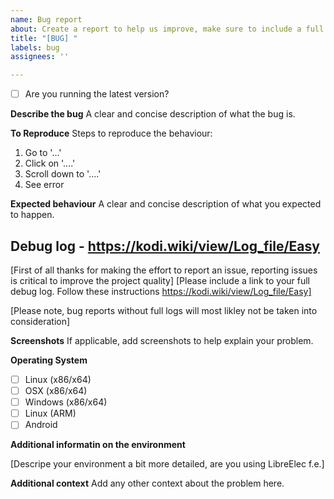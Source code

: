 ```yaml
---
name: Bug report
about: Create a report to help us improve, make sure to include a full debug log https://kodi.wiki/view/Log_file/Easy
title: "[BUG] "
labels: bug
assignees: ''

---
```


* [ ] Are you running the latest version?

**Describe the bug**
A clear and concise description of what the bug is.

**To Reproduce**
Steps to reproduce the behaviour:
1. Go to '...'
2. Click on '....'
3. Scroll down to '....'
4. See error

**Expected behaviour**
A clear and concise description of what you expected to happen.

## Debug log - https://kodi.wiki/view/Log_file/Easy

[First of all thanks for making the effort to report an issue, reporting issues is critical to improve the project quality]
[Please include a link to your full debug log. Follow these instructions https://kodi.wiki/view/Log_file/Easy]

[Please note, bug reports without full logs will most likley not be taken into consideration]

**Screenshots**
If applicable, add screenshots to help explain your problem.

**Operating System**

* [ ] Linux (x86/x64)
* [ ] OSX (x86/x64)
* [ ] Windows (x86/x64)
* [ ] Linux (ARM)
* [ ] Android

**Additional informatin on the environment**

[Descripe your environment a bit more detailed, are you using LibreElec f.e.]

**Additional context**
Add any other context about the problem here.
